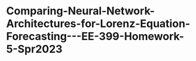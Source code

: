 # Comparing-Neural-Network-Architectures-for-Lorenz-Equation-Forecasting---EE-399-Homework-5-Spr2023